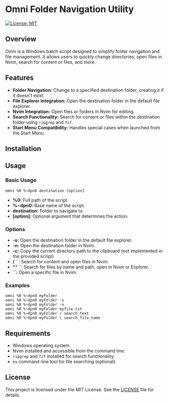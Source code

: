 # Omni Folder Navigation Utility

[![License: MIT](https://img.shields.io/badge/License-MIT-yellow.svg)](https://opensource.org/licenses/MIT)

## Overview

Omni is a Windows batch script designed to simplify folder navigation and file management. It allows users to quickly change directories, open files in Nvim, search for content or files, and more.

## Features

- **Folder Navigation:** Change to a specified destination folder, creating it if it doesn't exist.
- **File Explorer Integration:** Open the destination folder in the default file explorer.
- **Nvim Integration:** Open files or folders in Nvim for editing.
- **Search Functionality:** Search for content or files within the destination folder using `ripgrep` and `fzf`.
- **Start Menu Compatibility:** Handles special cases when launched from the Start Menu.

## Installation

## Usage

### Basic Usage

```
omni %0 %~dpn0 destination [option]
```

- **%0:** Full path of the script.
- **%~dpn0:** Base name of the script.
- **destination:** Folder to navigate to.
- **[option]:** Optional argument that determines the action.

### Options

- **-s:** Open the destination folder in the default file explorer.
- **-n:** Open the destination folder in Nvim.
- **-c:** Copy the current directory path to the clipboard (not implemented in the provided script).
- **/** ``: Search for content and open files in Nvim.
- **\** ``: Search for files by name and path, open in Nvim or Explorer.
- **``:** Open a specific file in Nvim.

### Examples

```
omni %0 %~dpn0 myFolder
omni %0 %~dpn0 myFolder -s
omni %0 %~dpn0 myFolder -n
omni %0 %~dpn0 myFolder myfile.txt
omni %0 %~dpn0 myFolder / search_text
omni %0 %~dpn0 myFolder \ search_file_name
```

## Requirements

- Windows operating system.
- Nvim installed and accessible from the command line.
- `ripgrep` and `fzf` installed for search functionality.
- `es` command-line tool for file searching (optional).

## License

This project is licensed under the MIT License. See the [LICENSE](LICENSE) file for details.

